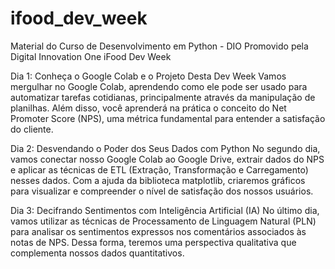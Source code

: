 # ifood_dev_week
Material do Curso de Desenvolvimento em Python - DIO
Promovido pela Digital Innovation One
iFood Dev Week

Dia 1: Conheça o Google Colab e o Projeto Desta Dev Week
Vamos mergulhar no Google Colab, aprendendo como ele pode ser usado para automatizar tarefas cotidianas, principalmente através da manipulação de planilhas.
Além disso, você aprenderá na prática o conceito do Net Promoter Score (NPS), uma métrica fundamental para entender a satisfação do cliente.

Dia 2: Desvendando o Poder dos Seus Dados com Python
No segundo dia, vamos conectar nosso Google Colab ao Google Drive, extrair dados do NPS e aplicar as técnicas de ETL (Extração, Transformação e Carregamento) nesses dados.
Com a ajuda da biblioteca matplotlib, criaremos gráficos para visualizar e compreender o nível de satisfação dos nossos usuários.

Dia 3: Decifrando Sentimentos com Inteligência Artificial (IA)
No último dia, vamos utilizar as técnicas de Processamento de Linguagem Natural (PLN) para analisar os sentimentos expressos nos comentários associados às notas de NPS.
Dessa forma, teremos uma perspectiva qualitativa que complementa nossos dados quantitativos.
